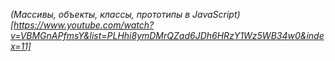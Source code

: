 *(Массивы, объекты, классы, прототипы в JavaScript)[https://www.youtube.com/watch?v=VBMGnAPfmsY&list=PLHhi8ymDMrQZad6JDh6HRzY1Wz5WB34w0&index=11]*